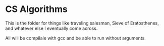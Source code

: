 # CS Algorithms

This is the folder for things like traveling salesman, Sieve of Eratosthenes, and whatever else I eventually come across.

All will be compilale with gcc and be able to run without arguments.
